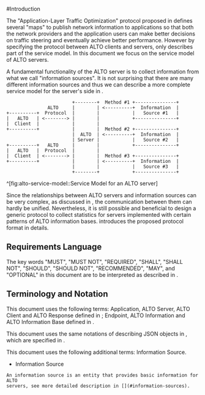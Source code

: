 
#Introduction

<!-- [[[ -->

<!-- service model not complete [[[ -->

The "Application-Layer Traffic Optimization" protocol proposed in [](#RFC7285)
defines several "maps" to publish network information to applications so that
both the network providers and the application users can make better decisions
on traffic steering and eventually achieve better performance.  However by
specifying the protocol between ALTO clients and servers, [](#RFC7285) only
describes part of the service model.  In this document we focus on the service
model of ALTO servers.

A fundamental functionality of the ALTO server is to collect information from
what we call "information sources".  It is not surprising that there are many
different information sources and thus we can describe a more complete service
model for the server's side in [](#fig:alto-service-model).

<!-- Figure: alto-service-model [[[ -->


                            +--------+  Method #1 +---------------+
                   ALTO     |        | <----------+  Information  |
    +----------+  Protocol  |        |            |   Source #1   |
    |   ALTO   | <--------> |        |            +---------------+
    |  Client  |            |        |
    +----------+            |        |  Method #2 +---------------+
                            |  ALTO  | <----------+  Information  |
                            | Server |            |   Source #2   |
    +----------+   ALTO     |        |            +---------------+
    |   ALTO   |  Protocol  |        |
    |  Client  | <--------> |        |  Method #3 +---------------+
    +----------+            |        | <----------+  Information  |
                            |        |            |   Source #3   |
                            +--------+            +---------------+
^[fig:alto-service-model::Service Model for an ALTO server]

<!-- ]]] -->

<!-- ]]] -->

<!-- protocol for common server-is communication [[[ -->

Since the relationships between ALTO servers and information sources can be very
complex, as discussed in [](#relationships), the communication between them can
hardly be unified.  Nevertheless, it is still possible and beneficial to design
a generic protocol to collect statistics for servers implemented with certain
patterns of ALTO information bases.  [](#alto-info-protocol) introduces the
proposed protocol format in details.

<!-- ]]] -->

## Requirements Language

The key words "MUST", "MUST NOT", "REQUIRED", "SHALL", "SHALL NOT", "SHOULD",
"SHOULD NOT", "RECOMMENDED", "MAY", and "OPTIONAL" in this document are to be
interpreted as described in [](#RFC2119).

## Terminology and Notation

This document uses the following terms: Application, ALTO Server, ALTO Client
and ALTO Response defined in [](#RFC5693); Endpoint, ALTO Information and ALTO
Information Base defined in [](#RFC7285).

This document uses the same notations of describing JSON objects in
[](#RFC7285), which are specified in [](#RFC7159).

This document uses the following additional terms: Information Source.

- Information Source
<!-- [[[ -->

    An information source is an entity that provides basic information for ALTO
    servers, see more detailed description in [](#information-sources).

<!-- ]]] -->

